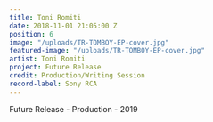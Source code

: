 ```yaml
---
title: Toni Romiti
date: 2018-11-01 21:05:00 Z
position: 6
image: "/uploads/TR-TOMBOY-EP-cover.jpg"
featured-image: "/uploads/TR-TOMBOY-EP-cover.jpg"
artist: Toni Romiti
project: Future Release
credit: Production/Writing Session
record-label: Sony RCA
---
```


Future Release  - Production - 2019